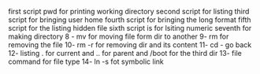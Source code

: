 first script pwd for printing working directory
second script for listing
third script for bringing user home
fourth script for bringing the long format
fifth script for the listing hidden file
sixth script is for lsiting numeric
seventh for making directory
8 - mv for moving file form dir to another
9- rm for removing the file
10- rm -r for removing dir and its content
11- cd - go back
12- listing . for current and .. for parent and /boot for the third dir
13- file command for file type
14- ln -s fot symbolic link      
